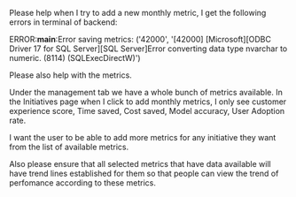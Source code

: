 Please help when I try to add a new monthly metric, I get the following errors in terminal of backend:


ERROR:__main__:Error saving metrics: ('42000', '[42000] [Microsoft][ODBC Driver 17 for SQL Server][SQL Server]Error converting data type nvarchar to numeric. (8114) (SQLExecDirectW)')

Please also help with the metrics. 

Under the management tab we have a whole bunch of metrics available. 
In the Initiatives page when I click to add monthly metrics, I only see customer experience score, Time saved, Cost saved, Model accuracy, User Adoption rate. 

I want the user to be able to add more metrics for any initiative they want from the list of available metrics.

Also please ensure that all selected metrics that have data available will have trend lines established for them so that people can view the trend of perfomance according to these metrics. 

